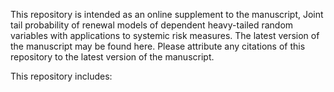 This repository is intended as an online supplement to the manuscript, Joint tail probability of renewal models of dependent heavy-tailed random variables with applications to systemic risk measures. The latest version of the manuscript may be found here. Please attribute any citations of this repository to the latest version of the manuscript. 

This repository includes: 
